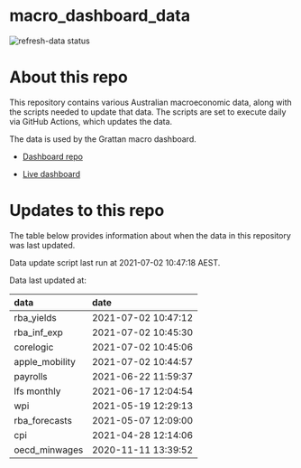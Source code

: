 
<!-- README.md is generated from README.Rmd. Please edit that file -->

# macro\_dashboard\_data

<!-- badges: start -->

![refresh-data
status](https://github.com/grattan/macro_dashboard_data/workflows/refresh-data/badge.svg)

<!-- badges: end -->

# About this repo

This repository contains various Australian macroeconomic data, along
with the scripts needed to update that data. The scripts are set to
execute daily via GitHub Actions, which updates the data.

The data is used by the Grattan macro dashboard.

  - [Dashboard repo](https://github.com/grattan/macrodashboard)

  - [Live dashboard](https://mattcowgill.shinyapps.io/macrodashboard/)

# Updates to this repo

The table below provides information about when the data in this
repository was last updated.

Data update script last run at 2021-07-02 10:47:18 AEST.

Data last updated at:

| data            | date                |
| :-------------- | :------------------ |
| rba\_yields     | 2021-07-02 10:47:12 |
| rba\_inf\_exp   | 2021-07-02 10:45:30 |
| corelogic       | 2021-07-02 10:45:06 |
| apple\_mobility | 2021-07-02 10:44:57 |
| payrolls        | 2021-06-22 11:59:37 |
| lfs monthly     | 2021-06-17 12:04:54 |
| wpi             | 2021-05-19 12:29:13 |
| rba\_forecasts  | 2021-05-07 12:09:00 |
| cpi             | 2021-04-28 12:14:06 |
| oecd\_minwages  | 2020-11-11 13:39:52 |
